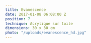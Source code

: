```yaml
---
title: Evanescence
date: 2017-01-08 06:08:00 Z
position: 7
technique: Acrylique sur toile
dimensions: 30 x 30 cm
photo: "/uploads/evanescence_hd.jpg"
---
```


